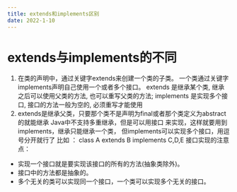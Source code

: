 ```yaml
---
title: extends和implements区别
date: 2022-1-10
---
```

# extends与implements的不同
1. 在类的声明中，通过关键字extends来创建一个类的子类。
一个类通过关键字implements声明自己使用一个或者多个接口。 
extends 是继承某个类, 继承之后可以使用父类的方法, 也可以重写父类的方法; 
implements 是实现多个接口, 接口的方法一般为空的, 必须重写才能使用 
2. extends是继承父类，只要那个类不是声明为final或者那个类定义为abstract的就能继承
Java中不支持多重继承，但是可以用接口 来实现，这样就要用到implements，继承只能继承一个类，
但implements可以实现多个接口，用逗号分开就行了 比如 ：
class A extends B implements C,D,E
接口实现的注意点： 
  * 实现一个接口就是要实现该接口的所有的方法(抽象类除外)。 
  * 接口中的方法都是抽象的。  
  * 多个无关的类可以实现同一个接口，一个类可以实现多个无关的接口。
